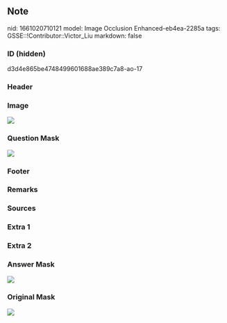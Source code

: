 ## Note
nid: 1661020710121
model: Image Occlusion Enhanced-eb4ea-2285a
tags: GSSE::!Contributor::Victor_Liu
markdown: false

### ID (hidden)
d3d4e865be4748499601688ae389c7a8-ao-17

### Header


### Image
<img src="tmpbn93mcx1.png">

### Question Mask
<img src="d3d4e865be4748499601688ae389c7a8-ao-17-Q.svg">

### Footer


### Remarks


### Sources


### Extra 1


### Extra 2


### Answer Mask
<img src="d3d4e865be4748499601688ae389c7a8-ao-17-A.svg">

### Original Mask
<img src="d3d4e865be4748499601688ae389c7a8-ao-O.svg">
